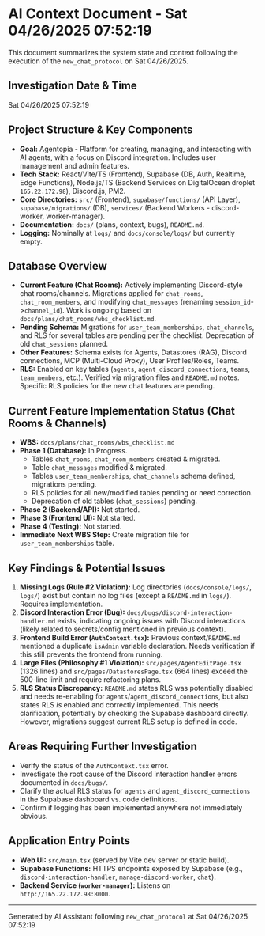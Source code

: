 # AI Context Document - Sat 04/26/2025 07:52:19

This document summarizes the system state and context following the execution of the `new_chat_protocol` on Sat 04/26/2025.

## Investigation Date & Time
Sat 04/26/2025 07:52:19

## Project Structure & Key Components

*   **Goal:** Agentopia - Platform for creating, managing, and interacting with AI agents, with a focus on Discord integration. Includes user management and admin features.
*   **Tech Stack:** React/Vite/TS (Frontend), Supabase (DB, Auth, Realtime, Edge Functions), Node.js/TS (Backend Services on DigitalOcean droplet `165.22.172.98`), Discord.js, PM2.
*   **Core Directories:** `src/` (Frontend), `supabase/functions/` (API Layer), `supabase/migrations/` (DB), `services/` (Backend Workers - discord-worker, worker-manager).
*   **Documentation:** `docs/` (plans, context, bugs), `README.md`.
*   **Logging:** Nominally at `logs/` and `docs/console/logs/` but currently empty.

## Database Overview

*   **Current Feature (Chat Rooms):** Actively implementing Discord-style chat rooms/channels. Migrations applied for `chat_rooms`, `chat_room_members`, and modifying `chat_messages` (renaming `session_id`->`channel_id`). Work is ongoing based on `docs/plans/chat_rooms/wbs_checklist.md`.
*   **Pending Schema:** Migrations for `user_team_memberships`, `chat_channels`, and RLS for several tables are pending per the checklist. Deprecation of old `chat_sessions` planned.
*   **Other Features:** Schema exists for Agents, Datastores (RAG), Discord connections, MCP (Multi-Cloud Proxy), User Profiles/Roles, Teams.
*   **RLS:** Enabled on key tables (`agents`, `agent_discord_connections`, `teams`, `team_members`, etc.). Verified via migration files and `README.md` notes. Specific RLS policies for the new chat features are pending.

## Current Feature Implementation Status (Chat Rooms & Channels)

*   **WBS:** `docs/plans/chat_rooms/wbs_checklist.md`
*   **Phase 1 (Database):** In Progress.
    *   Tables `chat_rooms`, `chat_room_members` created & migrated.
    *   Table `chat_messages` modified & migrated.
    *   Tables `user_team_memberships`, `chat_channels` schema defined, migrations pending.
    *   RLS policies for all new/modified tables pending or need correction.
    *   Deprecation of old tables (`chat_sessions`) pending.
*   **Phase 2 (Backend/API):** Not started.
*   **Phase 3 (Frontend UI):** Not started.
*   **Phase 4 (Testing):** Not started.
*   **Immediate Next WBS Step:** Create migration file for `user_team_memberships` table.

## Key Findings & Potential Issues

1.  **Missing Logs (Rule #2 Violation):** Log directories (`docs/console/logs/`, `logs/`) exist but contain no log files (except a `README.md` in `logs/`). Requires implementation.
2.  **Discord Interaction Error (Bug):** `docs/bugs/discord-interaction-handler.md` exists, indicating ongoing issues with Discord interactions (likely related to secrets/config mentioned in previous context).
3.  **Frontend Build Error (`AuthContext.tsx`):** Previous context/`README.md` mentioned a duplicate `isAdmin` variable declaration. Needs verification if this still prevents the frontend from running.
4.  **Large Files (Philosophy #1 Violation):** `src/pages/AgentEditPage.tsx` (1326 lines) and `src/pages/DatastoresPage.tsx` (664 lines) exceed the 500-line limit and require refactoring plans.
5.  **RLS Status Discrepancy:** `README.md` states RLS was potentially disabled and needs re-enabling for `agents`/`agent_discord_connections`, but also states RLS *is* enabled and correctly implemented. This needs clarification, potentially by checking the Supabase dashboard directly. However, migrations suggest current RLS setup is defined in code.

## Areas Requiring Further Investigation

*   Verify the status of the `AuthContext.tsx` error.
*   Investigate the root cause of the Discord interaction handler errors documented in `docs/bugs/`.
*   Clarify the actual RLS status for `agents` and `agent_discord_connections` in the Supabase dashboard vs. code definitions.
*   Confirm if logging has been implemented anywhere not immediately obvious.

## Application Entry Points

*   **Web UI:** `src/main.tsx` (served by Vite dev server or static build).
*   **Supabase Functions:** HTTPS endpoints exposed by Supabase (e.g., `discord-interaction-handler`, `manage-discord-worker`, `chat`).
*   **Backend Service (`worker-manager`):** Listens on `http://165.22.172.98:8000`.

---
Generated by AI Assistant following `new_chat_protocol` at Sat 04/26/2025 07:52:19 
